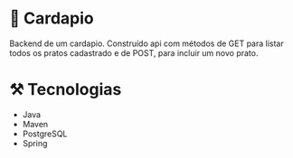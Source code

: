 # 🍕 Cardapio

Backend de um cardapio. Construído api com métodos de GET para listar todos os pratos cadastrado e de POST, para incluir um novo prato.

# ⚒️ Tecnologias

- Java
- Maven
- PostgreSQL
- Spring
